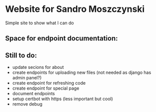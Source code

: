 # Website for Sandro Moszczynski

Simple site to show what I can do

## Space for endpoint documentation:

## Still to do:

- update secions for about
- create endpoints for uploading new files (not needed as django has admin panel?)
- create endpoint for refreshing code
- create endpoint for special page
- document endpoints
- setup certbot with https (less important but cool)
- remove debug